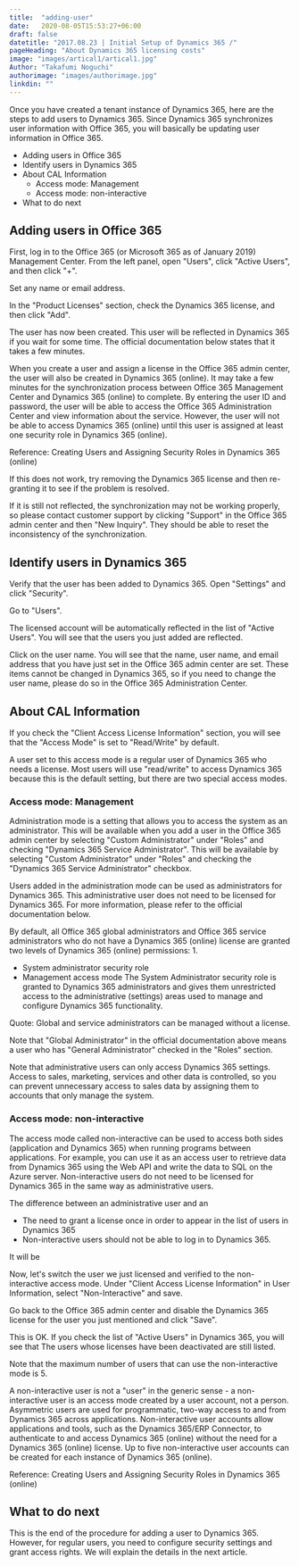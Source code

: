 ```yaml
---
title:  "adding-user"
date:   2020-08-05T15:53:27+06:00
draft: false
datetitle: "2017.08.23 | Initial Setup of Dynamics 365 /"
pageHeading: "About Dynamics 365 licensing costs"
image: "images/artical1/artical1.jpg"
Author: "Takafumi Noguchi"
authorimage: "images/authorimage.jpg"
linkdin: ""
---
```

<!-- Intro  -->
Once you have created a tenant instance of Dynamics 365, here are the steps to add users to Dynamics 365.
Since Dynamics 365 synchronizes user information with Office 365, you will basically be updating user information in Office 365.

<!-- Table Of Content -->

* Adding users in Office 365
* Identify users in Dynamics 365
* About CAL Information
  * Access mode: Management
  * Access mode: non-interactive
* What to do next

## Adding users in Office 365
First, log in to the Office 365 (or Microsoft 365 as of January 2019) Management Center.
From the left panel, open "Users", click "Active Users", and then click "+".

<!-- Image= adduser-01.png -->

Set any name or email address.
<!-- Image= adduser-02.png -->

In the "Product Licenses" section, check the Dynamics 365 license, and then click "Add".
<!-- Image= adduser-03.png -->
The user has now been created. This user will be reflected in Dynamics 365 if you wait for some time.
The official documentation below states that it takes a few minutes.

<!-- QuteBox -->
When you create a user and assign a license in the Office 365 admin center, the user will also be created in Dynamics 365 (online). It may take a few minutes for the synchronization process between Office 365 Management Center and Dynamics 365 (online) to complete.
By entering the user ID and password, the user will be able to access the Office 365 Administration Center and view information about the service. However, the user will not be able to access Dynamics 365 (online) until this user is assigned at least one security role in Dynamics 365 (online).

Reference: Creating Users and Assigning Security Roles in Dynamics 365 (online)

If this does not work, try removing the Dynamics 365 license and then re-granting it to see if the problem is resolved.

If it is still not reflected, the synchronization may not be working properly, so please contact customer support by clicking "Support" in the Office 365 admin center and then "New Inquiry". They should be able to reset the inconsistency of the synchronization.
<!-- Image= adduser-04.png -->


## Identify users in Dynamics 365
Verify that the user has been added to Dynamics 365. Open "Settings" and click "Security".
<!-- Image= Settings-1.png -->

Go to "Users".
<!-- Image= Users.png -->

The licensed account will be automatically reflected in the list of "Active Users".
You will see that the users you just added are reflected.
<!-- Image= adduser-05.png -->

Click on the user name. You will see that the name, user name, and email address that you have just set in the Office 365 admin center are set. These items cannot be changed in Dynamics 365, so if you need to change the user name, please do so in the Office 365 Administration Center.
<!-- Image= adduser-06.png -->

## About CAL Information
If you check the "Client Access License Information" section, you will see that the "Access Mode" is set to "Read/Write" by default.
<!-- Image= adduser-07.png -->

A user set to this access mode is a regular user of Dynamics 365 who needs a license. Most users will use "read/write" to access Dynamics 365 because this is the default setting, but there are two special access modes.

### Access mode: Management
Administration mode is a setting that allows you to access the system as an administrator.
This will be available when you add a user in the Office 365 admin center by selecting "Custom Administrator" under "Roles" and checking "Dynamics 365 Service Administrator".
This will be available by selecting "Custom Administrator" under "Roles" and checking the "Dynamics 365 Service Administrator" checkbox.
<!-- Image= adduser-08.png -->

Users added in the administration mode can be used as administrators for Dynamics 365.
This administrative user does not need to be licensed for Dynamics 365.
For more information, please refer to the official documentation below.

<!-- QuteBox -->
By default, all Office 365 global administrators and Office 365 service administrators who do not have a Dynamics 365 (online) license are granted two levels of Dynamics 365 (online) permissions: 1.
* System administrator security role
* Management access mode
The System Administrator security role is granted to Dynamics 365 administrators and gives them unrestricted access to the administrative (settings) areas used to manage and configure Dynamics 365 functionality.

Quote: Global and service administrators can be managed without a license.

Note that "Global Administrator" in the official documentation above means a user who has "General Administrator" checked in the "Roles" section.

<!-- Image= adduser-09.png -->

Note that administrative users can only access Dynamics 365 settings. Access to sales, marketing, services and other data is controlled, so you can prevent unnecessary access to sales data by assigning them to accounts that only manage the system.


### Access mode: non-interactive
The access mode called non-interactive can be used to access both sides (application and Dynamics 365) when running programs between applications. For example, you can use it as an access user to retrieve data from Dynamics 365 using the Web API and write the data to SQL on the Azure server. Non-interactive users do not need to be licensed for Dynamics 365 in the same way as administrative users.

The difference between an administrative user and an
* The need to grant a license once in order to appear in the list of users in Dynamics 365
* Non-interactive users should not be able to log in to Dynamics 365.

It will be

Now, let's switch the user we just licensed and verified to the non-interactive access mode.
Under "Client Access License Information" in User Information, select "Non-Interactive" and save.

<!-- Image= adduser-10.png -->

Go back to the Office 365 admin center and disable the Dynamics 365 license for the user you just mentioned and click "Save".
<!-- Image= adduser-11.png -->

This is OK. If you check the list of "Active Users" in Dynamics 365, you will see that
The users whose licenses have been deactivated are still listed.

<!-- Image= adduser-12.png -->

Note that the maximum number of users that can use the non-interactive mode is 5.

<!-- quate Box -->
A non-interactive user is not a "user" in the generic sense - a non-interactive user is an access mode created by a user account, not a person. Asymmetric users are used for programmatic, two-way access to and from Dynamics 365 across applications. Non-interactive user accounts allow applications and tools, such as the Dynamics 365/ERP Connector, to authenticate to and access Dynamics 365 (online) without the need for a Dynamics 365 (online) license. Up to five non-interactive user accounts can be created for each instance of Dynamics 365 (online).

Reference: Creating Users and Assigning Security Roles in Dynamics 365 (online)

## What to do next
This is the end of the procedure for adding a user to Dynamics 365. However, for regular users, you need to configure security settings and grant access rights. We will explain the details in the next article.